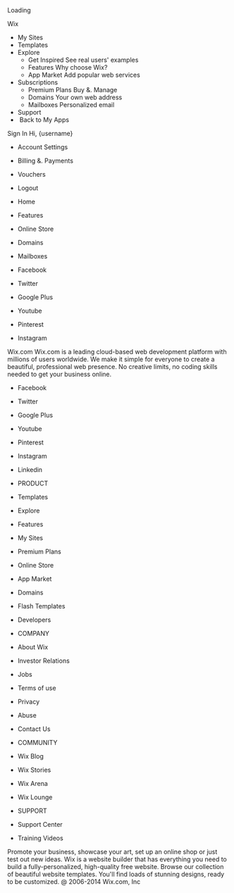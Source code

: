 Loading

Wix

*   My Sites
*   Templates
*   Explore
    *   Get Inspired See real users' examples
    *   Features Why choose Wix?
    *   App Market Add popular web services
*   Subscriptions
    *   Premium Plans Buy &. Manage
    *   Domains Your own web address
    *   Mailboxes Personalized email
*   Support
*    Back to My Apps

Sign In Hi, {username}

*   Account Settings
*   Billing &. Payments
*   Vouchers

*   Logout

*   Home
*   Features
*   Online Store
*   Domains
*   Mailboxes

*   Facebook
*   Twitter
*   Google Plus
*   Youtube
*   Pinterest
*   Instagram

Wix.com Wix.com is a leading cloud-based web development platform with millions of users worldwide. We make it simple for everyone to create a beautiful, professional web presence. No creative limits, no coding skills needed to get your business online.

*   Facebook
*   Twitter
*   Google Plus
*   Youtube
*   Pinterest
*   Instagram
*   Linkedin

*   PRODUCT
*   Templates
*   Explore
*   Features
*   My Sites
*   Premium Plans
*   Online Store
*   App Market
*   Domains
*   Flash Templates
*   Developers

*   COMPANY
*   About Wix
*   Investor Relations
*   Jobs
*   Terms of use
*   Privacy
*   Abuse
*   Contact Us

*   COMMUNITY
*   Wix Blog
*   Wix Stories
*   Wix Arena
*   Wix Lounge

*   SUPPORT
*   Support Center
*   Training Videos

Promote your business, showcase your art, set up an online shop or just test out new ideas. Wix is a website builder that has everything you need to build a fully-personalized, high-quality free website. Browse our collection of beautiful website templates. You'll find loads of stunning designs, ready to be customized. @ 2006-2014 Wix.com, Inc